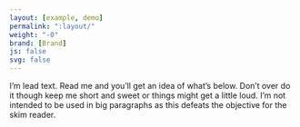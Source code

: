 ```yaml
---
layout: [example, demo]
permalink: ":layout/"
weight: "-0"
brand: [Brand]
js: false
svg: false
---
```


<p class="lead">
	I&rsquo;m lead text. Read me and you&rsquo;ll get an idea of what&rsquo;s below. Don&rsquo;t over do it though keep me short and sweet or things might
	get a little loud. I&rsquo;m not intended to be used in big paragraphs as this defeats the objective for the skim reader.
</p>